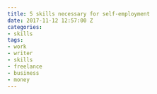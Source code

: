 ```yaml
---
title: 5 skills necessary for self-employment
date: 2017-11-12 12:57:00 Z
categories:
- skills
tags:
- work
- writer
- skills
- freelance
- business
- money
---
```


